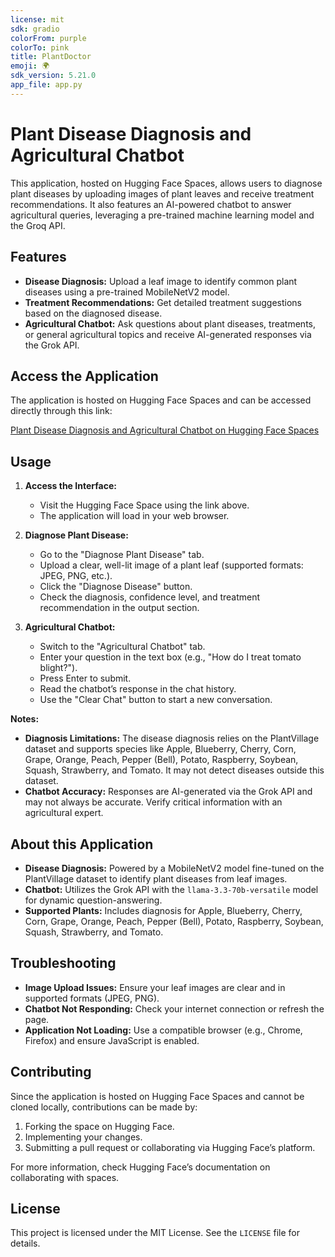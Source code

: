 ```yaml
---
license: mit
sdk: gradio
colorFrom: purple
colorTo: pink
title: PlantDoctor
emoji: 🌍
sdk_version: 5.21.0
app_file: app.py
---
```

# Plant Disease Diagnosis and Agricultural Chatbot

This application, hosted on Hugging Face Spaces, allows users to diagnose plant diseases by uploading images of plant leaves and receive treatment recommendations. It also features an AI-powered chatbot to answer agricultural queries, leveraging a pre-trained machine learning model and the Groq API.

## Features

- **Disease Diagnosis:** Upload a leaf image to identify common plant diseases using a pre-trained MobileNetV2 model.
- **Treatment Recommendations:** Get detailed treatment suggestions based on the diagnosed disease.
- **Agricultural Chatbot:** Ask questions about plant diseases, treatments, or general agricultural topics and receive AI-generated responses via the Grok API.

## Access the Application

The application is hosted on Hugging Face Spaces and can be accessed directly through this link:

[Plant Disease Diagnosis and Agricultural Chatbot on Hugging Face Spaces](https://huggingface.co/spaces/rayeanpatric/PlantDoctor)

## Usage

1. **Access the Interface:**
   - Visit the Hugging Face Space using the link above.
   - The application will load in your web browser.

2. **Diagnose Plant Disease:**
   - Go to the "Diagnose Plant Disease" tab.
   - Upload a clear, well-lit image of a plant leaf (supported formats: JPEG, PNG, etc.).
   - Click the "Diagnose Disease" button.
   - Check the diagnosis, confidence level, and treatment recommendation in the output section.

3. **Agricultural Chatbot:**
   - Switch to the "Agricultural Chatbot" tab.
   - Enter your question in the text box (e.g., "How do I treat tomato blight?").
   - Press Enter to submit.
   - Read the chatbot’s response in the chat history.
   - Use the "Clear Chat" button to start a new conversation.

**Notes:**
- **Diagnosis Limitations:** The disease diagnosis relies on the PlantVillage dataset and supports species like Apple, Blueberry, Cherry, Corn, Grape, Orange, Peach, Pepper (Bell), Potato, Raspberry, Soybean, Squash, Strawberry, and Tomato. It may not detect diseases outside this dataset.
- **Chatbot Accuracy:** Responses are AI-generated via the Grok API and may not always be accurate. Verify critical information with an agricultural expert.

## About this Application

- **Disease Diagnosis:** Powered by a MobileNetV2 model fine-tuned on the PlantVillage dataset to identify plant diseases from leaf images.
- **Chatbot:** Utilizes the Grok API with the `llama-3.3-70b-versatile` model for dynamic question-answering.
- **Supported Plants:** Includes diagnosis for Apple, Blueberry, Cherry, Corn, Grape, Orange, Peach, Pepper (Bell), Potato, Raspberry, Soybean, Squash, Strawberry, and Tomato.

## Troubleshooting

- **Image Upload Issues:** Ensure your leaf images are clear and in supported formats (JPEG, PNG).
- **Chatbot Not Responding:** Check your internet connection or refresh the page.
- **Application Not Loading:** Use a compatible browser (e.g., Chrome, Firefox) and ensure JavaScript is enabled.

## Contributing

Since the application is hosted on Hugging Face Spaces and cannot be cloned locally, contributions can be made by:
1. Forking the space on Hugging Face.
2. Implementing your changes.
3. Submitting a pull request or collaborating via Hugging Face’s platform.

For more information, check Hugging Face’s documentation on collaborating with spaces.

## License

This project is licensed under the MIT License. See the `LICENSE` file for details.